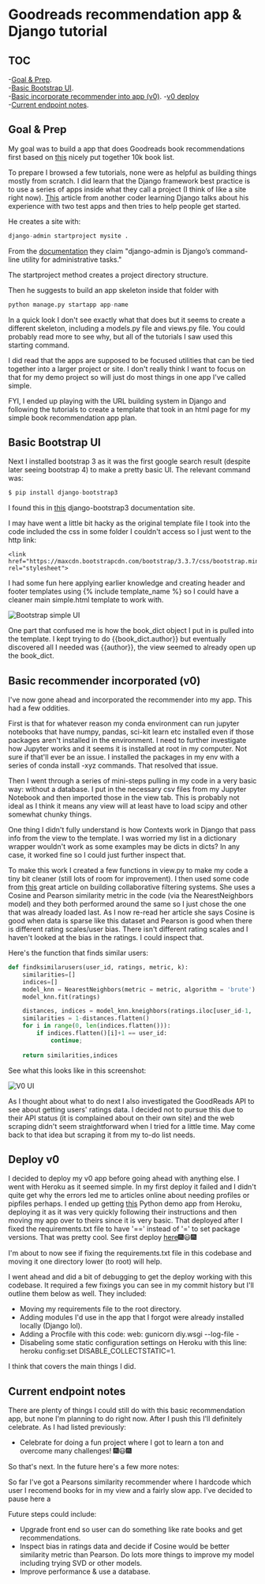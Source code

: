 # Goodreads recommendation app & Django tutorial

## TOC
-[Goal & Prep](#prep).  
-[Basic Bootstrap UI](#bootstrap).  
-[Basic incorporate recommender into app (v0)](#v0). 
-[v0 deploy](#deploy-v0)  
-[Current endpoint notes](#to-do). 


## <a name="prep">Goal & Prep</a>
My goal was to build a app that does Goodreads book recommendations first based on [this](https://www.kaggle.com/zygmunt/goodbooks-10k/home) nicely put together 10k book list.

To prepare I browsed a few tutorials, none were as helpful as building things mostly from scratch. I did learn that the Django framework best practice is to use a series of apps inside what they call a project (I think of like a site right now). [This](https://medium.com/@siddharthshringi/how-i-made-my-first-django-app-4ede65c9b17f) article from another coder learning Django talks about his experience with two test apps and then tries to help people get started.

He creates a site with: 
```python
django-admin startproject mysite .
```

From the [documentation](https://docs.djangoproject.com/en/2.1/ref/django-admin/) they claim "django-admin is Django’s command-line utility for administrative tasks."

The startproject method creates a project directory structure.

Then he suggests to build an app skeleton inside that folder with 

```python
python manage.py startapp app-name
```

In a quick look I don't see exactly what that does but it seems to create a different skeleton, including a models.py file and views.py file. You could probably read more to see why, but all of the tutorials I saw used this starting command.

I did read that the apps are supposed to be focused utilities that can be tied together into a larger project or site. I don't really think I want to focus on that for my demo project so will just do most things in one app I've called simple.

FYI, I ended up playing with the URL building system in Django and following the tutorials to create a template that took in an html page for my simple book recommendation app plan.

## <a name="bootstrap">Basic Bootstrap UI</a>

Next I installed bootstrap 3 as it was the first google search result (despite later seeing bootstrap 4) to make a pretty basic UI. The relevant command was:

```python
$ pip install django-bootstrap3
```

I found this in [this](https://django-bootstrap3.readthedocs.io/en/latest/installation.html) django-bootstrap3 documentation site.

I may have went a little bit hacky as the original template file I took into the code included the css in some folder I couldn't access so I just went to the http link:
```
<link href="https://maxcdn.bootstrapcdn.com/bootstrap/3.3.7/css/bootstrap.min.css" rel="stylesheet">
```

I had some fun here applying earlier knowledge and creating header and footer templates using {% include template_name %} so I could have a cleaner main simple.html template to work with. 

![Bootstrap simple UI](ui.png)

One part that confused me is how the book_dict object I put in is pulled into the template. I kept trying to do {{book_dict.author}} but eventually discovered all I needed was {{author}}, the view seemed to already open up the book_dict.

## <a name="v0">Basic recommender incorporated (v0)</a>

I've now gone ahead and incorporated the recommender into my app. This had a few oddities.  

First is that for whatever reason my conda environment can run jupyter notebooks that have numpy, pandas, sci-kit learn etc installed even if those packages aren't installed in the environment. I need to further investigate how Jupyter works and it seems it is installed at root in my computer. Not sure if that'll ever be an issue. I installed the packages in my env with a series of conda install -xyz commands. That resolved that issue.  

Then I went through a series of mini-steps pulling in my code in a very basic way: without a database. I put in the necessary csv files from my Jupyter Notebook and then imported those in the view tab. This is probably not ideal as I think it means any view will at least have to load scipy and other somewhat chunky things.  

One thing I didn't fully understand is how Contexts work in Django that pass info from the view to the template. I was worried my list in a dictionary wrapper wouldn't work as some examples may be dicts in dicts? In any case, it worked fine so I could just further inspect that.

To make this work I created a few functions in view.py to make my code a tiny bit cleaner (still lots of room for improvement). I then used some code from [this](https://towardsdatascience.com/collaborative-filtering-based-recommendation-systems-exemplified-ecbffe1c20b1) great article on building collaborative filtering systems. She uses a Cosine and Pearson similarity metric in the code (via the NearestNeighbors model) and they both performed around the same so I just chose the one that was already loaded last. As I now re-read her article she says Cosine is good when data is sparse like this dataset and Pearson is good when there is different rating scales/user bias. There isn't different rating scales and I haven't looked at the bias in the ratings. I could inspect that.  

Here's the function that finds similar users:  
```python
def findksimilarusers(user_id, ratings, metric, k):
    similarities=[]
    indices=[]
    model_knn = NearestNeighbors(metric = metric, algorithm = 'brute') 
    model_knn.fit(ratings)

    distances, indices = model_knn.kneighbors(ratings.iloc[user_id-1, :].values.reshape(1, -1), n_neighbors = k+1)
    similarities = 1-distances.flatten()
    for i in range(0, len(indices.flatten())):
        if indices.flatten()[i]+1 == user_id:
            continue;
            
    return similarities,indices
```
See what this looks like in this screenshot:

![V0 UI](v0ui.png)

As I thought about what to do next I also investigated the GoodReads API to see about getting users' ratings data. I decided not to pursue this due to their API status (it is complained about on their own site) and the web scraping didn't seem straightforward when I tried for a little time. May come back to that idea but scraping it from my to-do list needs.


## <a name="deploy-v0">Deploy v0</a>

I decided to deploy my v0 app before going ahead with anything else. I went with Heroku as it seemed simple. In my first deploy it failed and I didn't quite get why the errors led me to articles online about needing profiles or pipfiles perhaps. I ended up getting [this](https://devcenter.heroku.com/articles/getting-started-with-python#prepare-the-app) Python demo app from Heroku, deploying it as it was very quickly following their instructions and then moving my app over to theirs since it is very basic. That deployed after I fixed the requirements.txt file to have '==' instead of '=' to set package versions. That was pretty cool. See first deploy [here](https://cryptic-caverns-72350.herokuapp.com/):fireworks::smiley::fireworks:  

I'm about to now see if fixing the requirements.txt file in this codebase and moving it one directory lower (to root) will help.  

I went ahead and did a bit of debugging to get the deploy working with this codebase. It required a few fixings you can see in my commit history but I'll outline them below as well. They included:  
- Moving my requirements file to the root directory. 
- Adding modules I'd use in the app that I forgot were already installed locally (Django lol). 
- Adding a Procfile with this code: web: gunicorn diy.wsgi --log-file -  
- Disabeling some static configuration settings on Heroku with this line: heroku config:set DISABLE_COLLECTSTATIC=1. 

I think that covers the main things I did.

## <a name="to-do">Current endpoint notes</a>

There are plenty of things I could still do with this basic recommendation app, but none I'm planning to do right now. After I push this I'll definitely celebrate. As I had listed previously:  
- Celebrate for doing a fun project where I got to learn a ton and overcome many challenges!
:fireworks::smiley::fireworks:  

So that's next. In the future here's a few more notes:

So far I've got a Pearsons similarity recommender where I hardcode which user I recomend books for in my view and a fairly slow app. I've decided to pause here a

Future steps could include:
- Upgrade front end so user can do something like rate books and get recommendations. 
- Inspect bias in ratings data and decide if Cosine would be better similarity metric than Pearson. Do lots more things to improve my model including trying SVD or other models.  
- Improve performance & use a database. 
